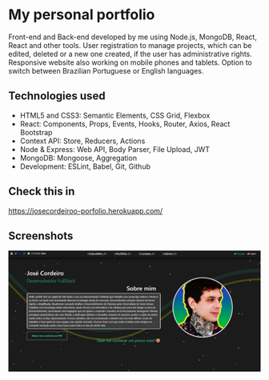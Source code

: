 # My personal portfolio

Front-end and Back-end developed by me using Node.js, MongoDB, React, React and other tools. User registration to manage projects, which can be edited, deleted or a new one created, if the user has administrative rights. Responsive website also working on mobile phones and tablets. Option to switch between Brazilian Portuguese or English languages.

## Technologies used

- HTML5 and CSS3: Semantic Elements, CSS Grid, Flexbox
- React: Components, Props, Events, Hooks, Router, Axios, React Bootstrap
- Context API: Store, Reducers, Actions
- Node & Express: Web API, Body Parser, File Upload, JWT
- MongoDB: Mongoose, Aggregation
- Development: ESLint, Babel, Git, Github

## Check this in

https://josecordeiroo-porfolio.herokuapp.com/

## Screenshots

![my-portfolio](/frontend/public/images/project1.jpg)
